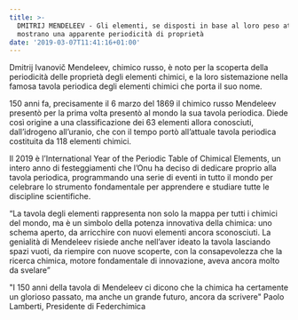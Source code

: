 ```yaml
---
title: >-
  DMITRIJ MENDELEEV - Gli elementi, se disposti in base al loro peso atomico,
  mostrano una apparente periodicità di proprietà
date: '2019-03-07T11:41:16+01:00'
---
```

Dmitrij Ivanovič Mendeleev, chimico russo, è noto per la scoperta della periodicità delle proprietà degli elementi chimici, e la loro sistemazione nella famosa tavola periodica degli elementi chimici che porta il suo nome.

150 anni fa, precisamente il 6 marzo del 1869 il chimico russo Mendeleev presentò per la prima volta presentò al mondo la sua tavola periodica. Diede così origine a una classificazione dei 63 elementi allora conosciuti, dall’idrogeno all’uranio, che con il tempo portò all’attuale tavola periodica costituita da 118 elementi chimici.

Il 2019 è l’International Year of the Periodic Table of Chimical Elements, un intero anno di festeggiamenti che l’Onu ha deciso di dedicare proprio alla tavola periodica, programmando una serie di eventi in tutto il mondo per celebrare lo strumento fondamentale per apprendere e studiare tutte le discipline scientifiche.

“La tavola degli elementi rappresenta non solo la mappa per tutti i chimici del mondo, ma è un simbolo della potenza innovativa della chimica: uno schema aperto, da arricchire con nuovi elementi ancora sconosciuti. La genialità di Mendeleev risiede anche nell’aver ideato la tavola lasciando spazi vuoti, da riempire con nuove scoperte, con la consapevolezza che la ricerca chimica, motore fondamentale di innovazione, aveva ancora molto da svelare”

"I 150 anni della tavola di Mendeleev ci dicono che la chimica ha certamente un glorioso passato, ma anche un grande futuro, ancora da scrivere" Paolo Lamberti, Presidente di Federchimica
